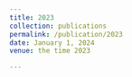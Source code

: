 ```yaml
---
title: 2023
collection: publications
permalink: /publication/2023
date: January 1, 2024
venue: the time 2023

---
```


